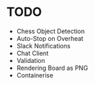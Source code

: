 # TODO

- Chess Object Detection
- Auto-Stop on Overheat
- Slack Notifications
- Chat Client
- Validation
- Rendering Board as PNG
- Containerise
